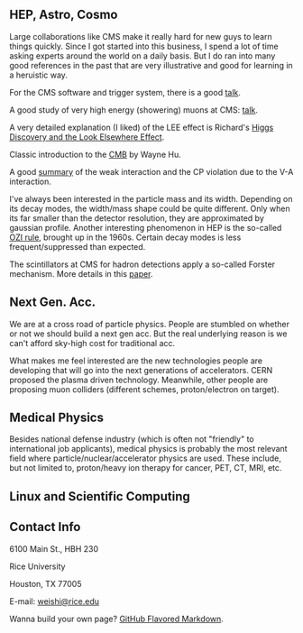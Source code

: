 ## HEP, Astro, Cosmo
Large collaborations like CMS make it really hard for new guys to learn things quickly. Since I got started into this business, I spend a lot of time asking experts around the world on a daily basis. But I do ran into many good references in the past that are very illustrative and good for learning in a heruistic way.

For the CMS software and trigger system, there is a good [talk](https://indico.cern.ch/event/803880/contributions/3343511/attachments/1823045/2982756/cmsHLTRecoV6.pdf).

A good study of very high energy (showering) muons at CMS: [talk](https://indico.cern.ch/event/827830/contributions/3475196/attachments/1869241/3075133/ApprovalHighpT.pdf).

A very detailed explanation (I liked) of the LEE effect is Richard's [Higgs Discovery and the Look Elsewhere Effect](http://philsci-archive.pitt.edu/10791/4/%28PhilSci_online_first_version_26.06.2014%29Higgs_and_Look_Elsewhere_Effect.pdf).

Classic introduction to the [CMB](http://background.uchicago.edu/index.html) by Wayne Hu.

A good [summary](https://warwick.ac.uk/fac/sci/physics/staff/academic/boyd/stuff/neutrinolectures/weak.pdf) of the weak interaction and the CP violation due to the V-A interaction.

I've always been interested in the particle mass and its width. Depending on its decay modes, the width/mass shape could be quite different. Only when its far smaller than the detector resolution, they are approximated by gaussian profile. Another interesting phenomenon in HEP is the so-called [OZI rule](https://en.wikipedia.org/wiki/OZI_rule), brought up in the 1960s. Certain decay modes is less frequent/suppressed than expected.

The scintillators at CMS for hadron detections apply a so-called Forster mechanism. More details in this [paper](https://cds.cern.ch/record/2702214/files/PRF-18-003-paper-v10.pdf).

## Next Gen. Acc.
We are at a cross road of particle physics. People are stumbled on whether or not we should build a next gen acc. But the real underlying reason is we can't afford sky-high cost for traditional acc.

What makes me feel interested are the new technologies people are developing that will go into the next generations of accelerators. CERN proposed the plasma driven technology. Meanwhile, other people are proposing muon colliders (different schemes, proton/electron on target).

## Medical Physics
Besides national defense industry (which is often not "friendly" to international job applicants), medical physics is probably the most relevant field where particle/nuclear/accelerator physics are used. These include, but not limited to, proton/heavy ion therapy for cancer, PET, CT, MRI, etc.

## Linux and Scientific Computing


## Contact Info
6100 Main St., HBH 230

Rice University

Houston, TX 77005

E-mail: weishi@rice.edu

Wanna build your own page? [GitHub Flavored Markdown](https://guides.github.com/features/mastering-markdown/).
